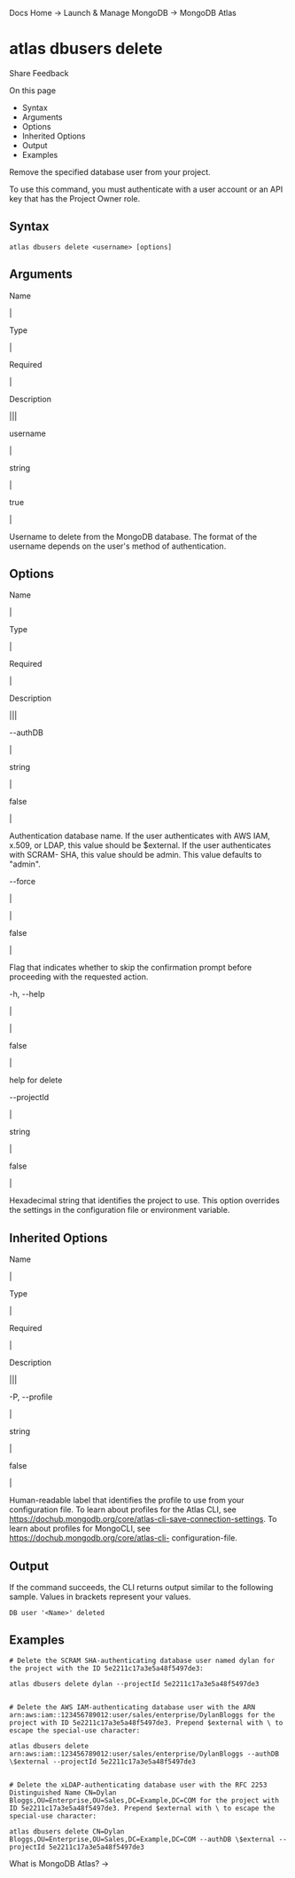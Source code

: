 Docs Home → Launch & Manage MongoDB → MongoDB Atlas

# atlas dbusers delete

Share Feedback

On this page

  * Syntax
  * Arguments
  * Options
  * Inherited Options
  * Output
  * Examples

Remove the specified database user from your project.

To use this command, you must authenticate with a user account or an API key
that has the Project Owner role.

## Syntax

    
    
    atlas dbusers delete <username> [options]  
      
  
## Arguments

Name

|

Type

|

Required

|

Description  
  
|||  
  
username

|

string

|

true

|

Username to delete from the MongoDB database. The format of the username
depends on the user's method of authentication.  
  
## Options

Name

|

Type

|

Required

|

Description  
  
|||  
  
\--authDB

|

string

|

false

|

Authentication database name. If the user authenticates with AWS IAM, x.509,
or LDAP, this value should be $external. If the user authenticates with SCRAM-
SHA, this value should be admin. This value defaults to "admin".  
  
\--force

|

|

false

|

Flag that indicates whether to skip the confirmation prompt before proceeding
with the requested action.  
  
-h, --help

|

|

false

|

help for delete  
  
\--projectId

|

string

|

false

|

Hexadecimal string that identifies the project to use. This option overrides
the settings in the configuration file or environment variable.  
  
## Inherited Options

Name

|

Type

|

Required

|

Description  
  
|||  
  
-P, --profile

|

string

|

false

|

Human-readable label that identifies the profile to use from your
configuration file. To learn about profiles for the Atlas CLI, see
https://dochub.mongodb.org/core/atlas-cli-save-connection-settings. To learn
about profiles for MongoCLI, see https://dochub.mongodb.org/core/atlas-cli-
configuration-file.  
  
## Output

If the command succeeds, the CLI returns output similar to the following
sample. Values in brackets represent your values.

    
    
    DB user '<Name>' deleted  
      
  
## Examples

    
    
    # Delete the SCRAM SHA-authenticating database user named dylan for the project with the ID 5e2211c17a3e5a48f5497de3:  
      
    atlas dbusers delete dylan --projectId 5e2211c17a3e5a48f5497de3  
      
    
    # Delete the AWS IAM-authenticating database user with the ARN arn:aws:iam::123456789012:user/sales/enterprise/DylanBloggs for the project with ID 5e2211c17a3e5a48f5497de3. Prepend $external with \ to escape the special-use character:  
      
    atlas dbusers delete arn:aws:iam::123456789012:user/sales/enterprise/DylanBloggs --authDB \$external --projectId 5e2211c17a3e5a48f5497de3  
      
    
    # Delete the xLDAP-authenticating database user with the RFC 2253 Distinguished Name CN=Dylan Bloggs,OU=Enterprise,OU=Sales,DC=Example,DC=COM for the project with ID 5e2211c17a3e5a48f5497de3. Prepend $external with \ to escape the special-use character:  
      
    atlas dbusers delete CN=Dylan Bloggs,OU=Enterprise,OU=Sales,DC=Example,DC=COM --authDB \$external --projectId 5e2211c17a3e5a48f5497de3  
  
What is MongoDB Atlas? →

